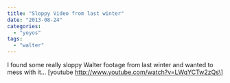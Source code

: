 ```yaml
---
title: "Sloppy Video from last winter"
date: "2013-08-24"
categories: 
  - "yoyos"
tags: 
  - "walter"
---
```


I found some really sloppy Walter footage from last winter and wanted to mess with it... \[youtube http://www.youtube.com/watch?v=LWqYCTw2zQs\]
